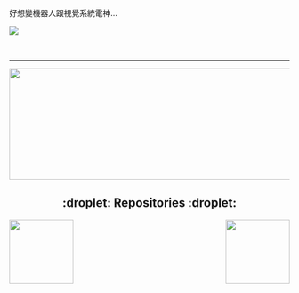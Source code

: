 好想變機器人跟視覺系統電神...

![](https://komarev.com/ghpvc/?username=pomelo925)

<br />
<hr>

<p align = "center">
 <img  src="https://github-readme-streak-stats.herokuapp.com/?user=pomelo925&show_icons=true&locale=en&layout=compact&theme=radical&line_height=0" width="700" height="200"/>
</p> 

<h2 align="center">:droplet:  Repositories :droplet:</h2>

<div width="100%" align="center">
<a align="left" href="https://github.com/pomelo925/TEL_ros.git" title="TEL_ros"><img align="left" height="115" src="https://github-readme-stats.vercel.app/api/pin/?username=pomelo925&repo=TEL_ros&theme=react&border_color=61dafb&border_radius=10"></a><a align="right" href="https://github.com/pomelo925/TEL_stm32.git" title="Data Structures"><img align="right" height="115" src="https://github-readme-stats.vercel.app/api/pin/?username=pomelo925&repo=TEL_stm32&theme=react&border_color=61dafb&border_radius=10"></a> 
</div>
